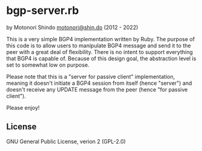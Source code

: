 bgp-server.rb
=============

by Motonori Shindo <motonori@shin.do> (2012 - 2022)

This is a very simple BGP4 implementation written by Ruby. The purpose of
this code is to allow users to manipulate BGP4 message and send it to the
peer with a great deal of flexibility. There is no intent to support
everything that BGP4 is capable of. Because of this design goal, the
abstraction level is set to somewhat low on purpose.

Please note that this is a "server for passive client" implementation,
meaning it doesn't initiate a BGP4 session from itself (hence "server")
and doesn't receive any UPDATE message from the peer (hence "for passive
client").

Please enjoy!

License
-------

GNU General Public License, verion 2 (GPL-2.0)
